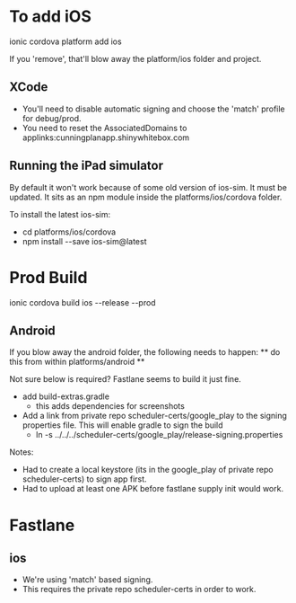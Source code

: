 To add iOS
===
ionic cordova platform add ios

If you 'remove', that'll blow away the platform/ios folder and project.

XCode
---
* You'll need to disable automatic signing and choose the 'match' profile for debug/prod.
* You need to reset the AssociatedDomains to applinks:cunningplanapp.shinywhitebox.com

Running the iPad simulator
---
By default it won't work because of some old version of ios-sim. It must be updated.
It sits as an npm module inside the platforms/ios/cordova folder.

To install the latest ios-sim:
   - cd platforms/ios/cordova
   - npm install --save ios-sim@latest


Prod Build
===
ionic cordova build ios --release --prod


Android
-------

If you blow away the android folder, the following needs to happen:
** do this from within platforms/android **




Not sure below is required?
Fastlane seems to build it just fine.

- add build-extras.gradle
    - this adds dependencies for screenshots
- Add a link from private repo scheduler-certs/google_play to the signing properties file. This will enable gradle to sign the build
    - ln -s ../../../scheduler-certs/google_play/release-signing.properties


Notes:
- Had to create a local keystore (its in the google_play of private repo scheduler-certs) to sign app first.
- Had to upload at least one APK before fastlane supply init would work.



Fastlane
========

ios
---

- We're using 'match' based signing.
- This requires the private repo scheduler-certs in order to work.

